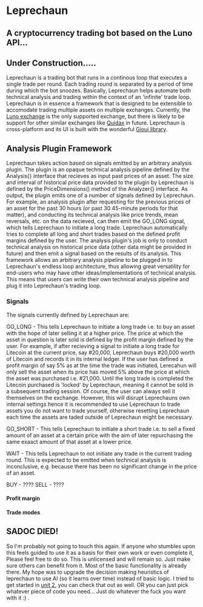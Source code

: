 # Leprechaun
## A cryptocurrency trading bot based on the Luno API...

## Under Construction.....

Leprechaun is a trading bot that runs in a continous loop that executes a single trade per round. Each trading round is separated by a period of time during which the bot snoozes. Basically, Leprechaun helps automate both technical analysis and trading within the context of an 'infinite' trade loop. Leprechaun is in essence a framework that is designed to be extensible to accomodate trading multiple assets on multiple exchanges. Currently, the [Luno exchange](https://luno.com/en/) is the only supported exchange, but there is likely to be support for other similar exchanges like [Quidax](https://quidax.com) in future. Leprechaun is cross-platform and its UI is built with the wonderful [Gioui library](https://gioui.org).

## Analysis Plugin Framework
Leprechaun takes action based on signals emitted by an arbitrary analysis plugin. The plugin is an opaque technical analysis pipeline defined by the Analysis{} interface that recieves as input past prices of an asset. The size and interval of historical price data provided to the plugin by Leprechaun is defined by the PriceDimensions() method of the Analyzer{} interface. As output, the plugin emits one of a number of signals defined by Leprechaun. For example, an analysis plugin after requesting for the previous prices of an asset for the past 30 hours (or past 30 45-minute periods for that matter), and conducting its technical analysis like price trends, mean reversals, etc. on the data recieved, can then emit the GO_LONG signal, which tells Leprechaun to initiate a long trade. Leprechaun automatically tries to complete all long and short trades based on the defined profit margins defined by the user. The analysis plugin's job is only to conduct technical analysis on historical price data (other data might be provided in future) and then emit a signal based on the results of its analysis. This framework allows an arbitrary analysis pipeline to be plugged in to Leprechaun's endless loop architecture, thus allowing great versatility for end-users who may have other ideas/implementations of technical analysis. This means that users can write their own technical analysis pipeline and plug it into Leprechaun's trading loop.

### Signals
The signals currently defined by Leprechaun are:

GO_LONG - This tells Leprechaun to initiate a long trade i.e. to buy an asset with the hope of later selling it at a higher price. The price at which the asset in question is later sold is defined by the profit margin defined by the user. For example, if after recieving a signal to initiate a long trade for Litecoin at the current price, say #20,000, Leprechaun buys #20,000 worth of Litecoin and records it in its internal ledger. If the user has defined a profit margin of say 5% as at the time the trade was initiated, Lerecahun will only sell the asset when its price has moved 5% above the price at which the asset was purchased i.e. #21,000. Until the long trade is completed the Litecoin purchased is 'locked' by Leprechaun, meaning it cannot be sold in a subsequent trading session. Of course, the user can always sell it themselves on the exchange. However, this will disrupt Leprechauns own internal settings hence it is recommended to use Leprechaun to trade assets you do not want to trade yourself, otherwise resetting Leprechaun each time the assets are taded outside of Leprechaun might be necessary.

GO_SHORT - This tells Leprechaun to initiate a short trade i.e. to sell a fixed amount of an asset at a certain price with the aim of later repurchasing the same exaact amount of that asset at a lower price.

WAIT - This tells Leprechaun to not initiate any trade in the current trading round. This is expected to be emitted when technical analysis is inconclusive, e.g. because there has been no significant change in the price of an asset.

BUY - ????
SELL - ????

#### Profit margin

#### Trade modes

## SADOC DIED!
So I'm probably not going to touch this again. If anyone who stumbles upon this feels guided to use it as a basis for their own work or even complete it, Please feel free to do so. This is unlicensed and will remain so. Just make sure others can benefit from it. Most of the basic functionality is already there. My hope was to upgrade the decision making heuristics of leprechaun to use AI (so it learns over time) instead of basic logic. I tried to get started in [unit 2](https://www.github.com/michaellormann/unit2), you can check that out as well. OR you can just pick whatever piece of code you need... Just do whatever the fuck you want with it :)
.
